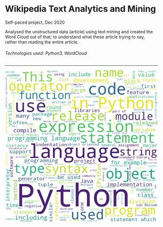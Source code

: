 <h1>Wikipedia Text Analytics and Mining </h1>
Self-paced project, Dec 2020

Analysed the unstructured data (article) using text mining and created the Word Cloud out of that; to understand what these article trying to say, rather than reading the entire article. <br/>
<h6>Technologies used: Python3, WordCloud</h6>
<hr/>

![word_cloud](/wc1.png)

